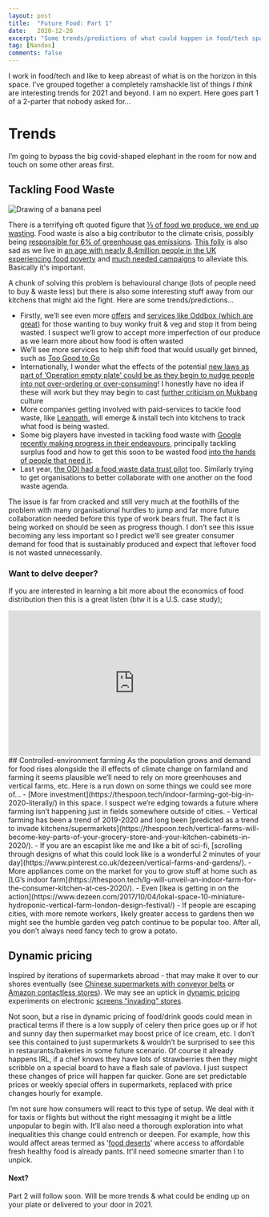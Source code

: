 ```yaml
---
layout: post
title:  "Future Food: Part 1"
date:   2020-12-28
excerpt: "Some trends/predictions of what could happen in food/tech space in 2021 and beyond"
tag: [Nandos]
comments: false
---
```

I work in food/tech and like to keep abreast of what is on the horizon in this space. I’ve grouped together a completely ramshackle list of things *I think* are interesting trends for 2021 and beyond. I am no expert. Here goes part 1 of a 2-parter that nobody asked for...

# Trends
I’m going to bypass the big covid-shaped elephant in the room for now and touch on some other areas first.

## Tackling Food Waste
![Drawing of a banana peel](https://raw.githubusercontent.com/ColinPattinson/colinpattinson.github.io/master/assets/img/banana.jpg)

There is a terrifying oft quoted figure that [⅓ of food we produce, we end up wasting](https://www.theguardian.com/global-development/2011/may/12/food-waste-fao-report-security-poor). Food waste is also a big contributor to the climate crisis, possibly being [responsible for 6% of greenhouse gas emissions](https://ourworldindata.org/food-waste-emissions). [This folly](https://www.vox.com/videos/2017/5/9/15594598/food-waste-dumbest-environmental) is also sad as we live in [an age with nearly 8.4million people in the UK experiencing food poverty](https://www.bigissue.com/latest/food-poverty-in-the-uk-the-causes-figures-and-solutions/) and [much needed campaigns](https://www.theguardian.com/education/2020/oct/28/marcus-rashford-petition-to-end-child-food-poverty-signed-by-over-1m-people) to alleviate this. Basically it's important.

A chunk of solving this problem is behavioural change (lots of people need to buy & waste less) but there is also some interesting stuff away from our kitchens that might aid the fight. Here are some trends/predictions… 
- Firstly, we’ll see even more [offers](https://groceries.morrisons.com/products/morrisons-wonky-vegetables-selection-box-392189011?) and [services like Oddbox (which are great)](https://www.oddbox.co.uk/) for those wanting to buy wonky fruit & veg and stop it from being wasted. I suspect we’ll grow to accept more imperfection of our produce as we learn more about how food is often wasted
- We’ll see more services to help shift food that would usually get binned, such as [Too Good to Go](https://toogoodtogo.co.uk/en-gb/blog/the-food-app-helping-you-save-the-planet)
- Internationally, I wonder what the effects of the potential [new laws as part of ‘Operation empty plate’ could be as they begin to nudge people into not over-ordering or over-consuming](https://www.theguardian.com/world/2020/dec/23/china-to-bring-in-law-against-food-waste-with-fines-for-promoting-overeating)! I honestly have no idea if these will work but they may begin to cast [further criticism on Mukbang](https://en.wikipedia.org/wiki/Mukbang) culture
- More companies getting involved with paid-services to tackle food waste, like [Leanpath](https://www.leanpath.com/), will emerge & install tech into kitchens to track what food is being wasted.
- Some big players have invested in tackling food waste with [Google recently making progress in their endeavours](https://www.fastcompany.com/90583360/google-has-created-2-new-tools-to-help-tackle-food-waste-and-hunger), principally tackling surplus food and how to get this soon to be wasted food [into the hands of people that need it](https://cloud.google.com/blog/products/data-analytics/how-industry-leaders-are-tackling-food-waste-and-food-insecurity). 
- Last year, [the ODI had a food waste data trust pilot](https://theodi.org/article/data-trusts-food-waste/) too. Similarly trying to get organisations to better collaborate with one another on the food waste agenda.

The issue is far from cracked and still very much at the foothills of the problem with many organisational hurdles to jump and far more future collaboration needed before this type of work bears fruit. The fact it is being worked on should be seen as progress though. I don’t see this issue becoming any less important so I predict we’ll see greater consumer demand for food that is sustainably produced and expect that leftover food is not wasted unnecessarily.

### Want to delve deeper?
If you are interested in learning a bit more about the economics of food distribution then this is a great listen (btw it is a U.S. case study);
<iframe src="https://www.npr.org/player/embed/565744083/565745495" width="100%" height="290" frameborder="0" scrolling="no" title="NPR embedded audio player"></iframe>
## Controlled-environment farming
As the population grows and demand for food rises alongside the ill effects of climate change on farmland and farming it seems plausible we’ll need to rely on more greenhouses and vertical farms, etc. Here is a run down on some things we could see more of…
- [More investment](https://thespoon.tech/indoor-farming-got-big-in-2020-literally/) in this space. I suspect we’re edging towards a future where farming isn’t happening just in fields somewhere outside of cities.
- Vertical farming has been a trend of 2019-2020 and long been [predicted as a trend to invade kitchens/supermarkets](https://thespoon.tech/vertical-farms-will-become-key-parts-of-your-grocery-store-and-your-kitchen-cabinets-in-2020/). 
- If you are an escapist like me and like a bit of sci-fi, [scrolling through designs of what this could look like is a wonderful 2 minutes of your day](https://www.pinterest.co.uk/dezeen/vertical-farms-and-gardens/). 
- More appliances come on the market for you to grow stuff at home such as [LG’s indoor farm](https://thespoon.tech/lg-will-unveil-an-indoor-farm-for-the-consumer-kitchen-at-ces-2020/).
- Even [Ikea is getting in on the action](https://www.dezeen.com/2017/10/04/lokal-space-10-miniature-hydroponic-vertical-farm-london-design-festival/)
- If people are escaping cities, with more remote workers, likely greater access to gardens then we might see the humble garden veg patch continue to be popular too. After all, you don’t always need fancy tech to grow a potato. 

## Dynamic pricing
Inspired by iterations of supermarkets abroad - that may make it over to our shores eventually (see [Chinese supermarkets with conveyor belts](https://www.cnbc.com/2018/08/30/inside-hema-alibabas-new-kind-of-superstore-robots-apps-and-more.html) or [Amazon contactless stores](https://www.theguardian.com/business/2018/jan/21/amazons-first-automated-store-opens-to-public-on-monday)). We may see an uptick in [dynamic pricing](https://en.wikipedia.org/wiki/Dynamic_pricing) experiments on electronic [screens “invading” stores](https://thespoon.tech/2021-food-tech-predictions-screens-invade-stores-and-commerce-goes-mobile/).

Not soon, but a rise in dynamic pricing of food/drink goods could mean in practical terms if there is a low supply of celery then price goes up or if hot and sunny day then supermarket may boost price of ice cream, etc. I don’t see this contained to just supermarkets & wouldn’t be surprised to see this in restaurants/bakeries in some future scenario. 
Of course it already happens IRL, if a chef knows they have lots of strawberries then they might scribble on a special board to have a flash sale of pavlova. I just suspect these changes of price will happen far quicker. Gone are set predictable prices or weekly special offers in supermarkets, replaced with price changes hourly for example. 

I’m not sure how consumers will react to this type of setup. We deal with it for taxis or flights but without the right messaging it might be a little unpopular to begin with. It’ll also need a thorough exploration into what inequalities this change could entrench or deepen. For example, how this would affect areas termed as ‘[food deserts](https://www.theguardian.com/society/2018/oct/12/more-than-a-million-uk-residents-live-in-food-deserts-says-study)’ where access to affordable fresh healthy food is already pants. It'll need someone smarter than I to unpick.

#### Next?
Part 2 will follow soon. Will be more trends & what could be ending up on your plate or delivered to your door in 2021.
